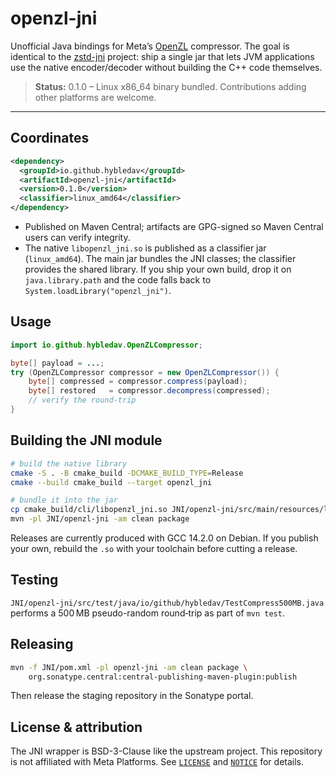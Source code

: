 # openzl-jni

Unofficial Java bindings for Meta’s [OpenZL](https://facebook.github.io/openzl/) compressor.
The goal is identical to the [zstd-jni](https://github.com/luben/zstd-jni) project:
ship a single jar that lets JVM applications use the native encoder/decoder without
building the C++ code themselves.

> **Status:** 0.1.0 – Linux x86_64 binary bundled. Contributions adding other
> platforms are welcome.

---

## Coordinates

```xml
<dependency>
  <groupId>io.github.hybledav</groupId>
  <artifactId>openzl-jni</artifactId>
  <version>0.1.0</version>
  <classifier>linux_amd64</classifier>
</dependency>
```

- Published on Maven Central; artifacts are GPG-signed so Maven Central users can
  verify integrity.
- The native `libopenzl_jni.so` is published as a classifier jar (`linux_amd64`).
  The main jar bundles the JNI classes; the classifier provides the shared
  library. If you ship your own build, drop it on `java.library.path` and the code
  falls back to `System.loadLibrary("openzl_jni")`.

## Usage

```java
import io.github.hybledav.OpenZLCompressor;

byte[] payload = ...;
try (OpenZLCompressor compressor = new OpenZLCompressor()) {
    byte[] compressed = compressor.compress(payload);
    byte[] restored   = compressor.decompress(compressed);
    // verify the round‑trip
}
```

## Building the JNI module

```bash
# build the native library
cmake -S . -B cmake_build -DCMAKE_BUILD_TYPE=Release
cmake --build cmake_build --target openzl_jni

# bundle it into the jar
cp cmake_build/cli/libopenzl_jni.so JNI/openzl-jni/src/main/resources/lib/linux_amd64/
mvn -pl JNI/openzl-jni -am clean package
```

Releases are currently produced with GCC 14.2.0 on Debian. If you publish your own,
rebuild the `.so` with your toolchain before cutting a release.

## Testing

`JNI/openzl-jni/src/test/java/io/github/hybledav/TestCompress500MB.java` performs a
500 MB pseudo-random round‑trip as part of `mvn test`.

## Releasing

```bash
mvn -f JNI/pom.xml -pl openzl-jni -am clean package \
    org.sonatype.central:central-publishing-maven-plugin:publish
```

Then release the staging repository in the Sonatype portal.

## License & attribution

The JNI wrapper is BSD-3-Clause like the upstream project. This repository is not
affiliated with Meta Platforms. See [`LICENSE`](LICENSE) and [`NOTICE`](NOTICE) for details.
